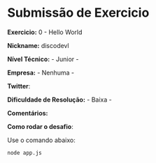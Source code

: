 # Submissão de Exercicio

**Exercicio:** 0 - Hello World

**Nickname:** discodevl

**Nível Técnico:** - Junior -

**Empresa:** - Nenhuma -

**Twitter**: 

**Dificuldade de Resolução:** - Baixa -

**Comentários:**

**Como rodar o desafio**: 

Use o comando abaixo: 
```bash
node app.js
```